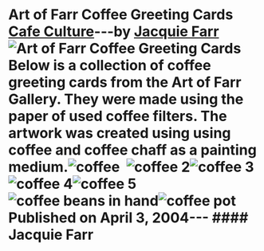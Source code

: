 # Art of Farr Coffee Greeting Cards [Cafe Culture](https://ineedcoffee.com/section/cafe-culture/)---by [Jacquie Farr](https://ineedcoffee.com/by/jacquie-farr/)![Art of Farr Coffee Greeting Cards](https://ineedcoffee.com/images/posts/art-of-farr-coffee-greeting-cards/coffeepot3.jpg) Below is a collection of coffee greeting cards from the Art of Farr Gallery. They were made using the paper of used coffee filters. The artwork was created using using coffee and coffee chaff as a painting medium.![coffee](https://ineedcoffee.com/assets/coff11.CtiPk7CV_ZOupYR.webp)  ![coffee 2](https://ineedcoffee.com/assets/coff2.LNPJAhGC_1j1Ket.webp)![coffee 3](https://ineedcoffee.com/assets/coff3.BsWeNqtj_Z1PR8OL.webp)![coffee 4](https://ineedcoffee.com/assets/coffee1.hOO0WIO4_1w1M7y.webp)![coffee 5](https://ineedcoffee.com/assets/coffee11.Bc2M2dz7_WJgRq.webp) ![coffee beans in hand](https://ineedcoffee.com/assets/coffee13.BYf11fWE_1AO6JU.webp)![coffee pot](https://ineedcoffee.com/assets/coffeepot3.CR-SwosK_ZqzeTO.webp) Published on April 3, 2004--- #### Jacquie Farr